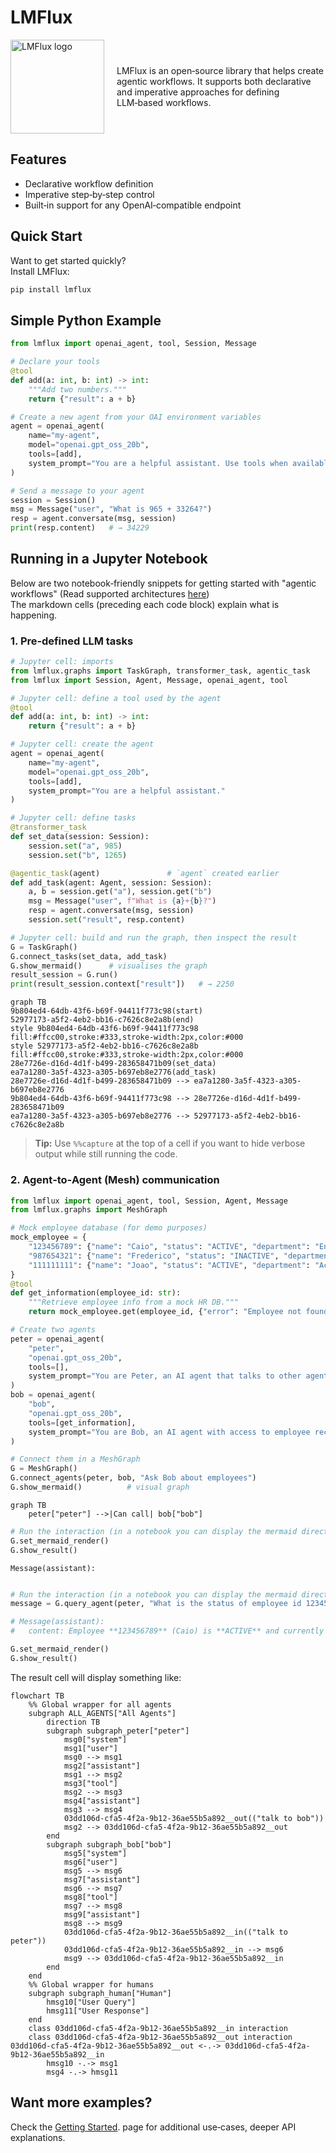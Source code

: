 # LMFlux

<div style="display:flex; align-items:center; gap:20px;">
  <img src="https://lmflux.readthedocs.io/en/latest/assets/logo_highres/logo_transparent.png" width="150" alt="LMFlux logo">
  <div>
    LMFlux is an open‑source library that helps create agentic workflows.
    It supports both declarative and imperative approaches for defining LLM‑based workflows.
  </div>
</div>

## Features
- Declarative workflow definition  
- Imperative step‑by‑step control  
- Built‑in support for any OpenAI‑compatible endpoint  

## Quick Start

Want to get started quickly?  
Install LMFlux:

```bash
pip install lmflux
```

## Simple Python Example

```python
from lmflux import openai_agent, tool, Session, Message

# Declare your tools
@tool
def add(a: int, b: int) -> int:
    """Add two numbers."""
    return {"result": a + b}

# Create a new agent from your OAI environment variables
agent = openai_agent(
    name="my‑agent",
    model="openai.gpt_oss_20b",
    tools=[add],
    system_prompt="You are a helpful assistant. Use tools when available."
)

# Send a message to your agent 
session = Session()
msg = Message("user", "What is 965 + 33264?")
resp = agent.conversate(msg, session)
print(resp.content)   # → 34229
```

## Running in a Jupyter Notebook

Below are two notebook‑friendly snippets for getting started with "agentic workflows" (Read supported architectures [here](getting_started/graph_types/))  
The markdown cells (preceding each code block) explain what is happening.

### 1. Pre‑defined LLM tasks

```python
# Jupyter cell: imports
from lmflux.graphs import TaskGraph, transformer_task, agentic_task
from lmflux import Session, Agent, Message, openai_agent, tool
```

```python
# Jupyter cell: define a tool used by the agent
@tool
def add(a: int, b: int) -> int:
    return {"result": a + b}
```

```python
# Jupyter cell: create the agent
agent = openai_agent(
    name="my‑agent",
    model="openai.gpt_oss_20b",
    tools=[add],
    system_prompt="You are a helpful assistant."
)
```

```python
# Jupyter cell: define tasks
@transformer_task
def set_data(session: Session):
    session.set("a", 985)
    session.set("b", 1265)

@agentic_task(agent)               # `agent` created earlier
def add_task(agent: Agent, session: Session):
    a, b = session.get("a"), session.get("b")
    msg = Message("user", f"What is {a}+{b}?")
    resp = agent.conversate(msg, session)
    session.set("result", resp.content)
```

```python
# Jupyter cell: build and run the graph, then inspect the result
G = TaskGraph()
G.connect_tasks(set_data, add_task)
G.show_mermaid()      # visualises the graph
result_session = G.run()
print(result_session.context["result"])   # → 2250
```
```mermaid
graph TB
9b804ed4-64db-43f6-b69f-94411f773c98(start)
52977173-a5f2-4eb2-bb16-c7626c8e2a8b(end)
style 9b804ed4-64db-43f6-b69f-94411f773c98 fill:#ffcc00,stroke:#333,stroke-width:2px,color:#000
style 52977173-a5f2-4eb2-bb16-c7626c8e2a8b fill:#ffcc00,stroke:#333,stroke-width:2px,color:#000
28e7726e-d16d-4d1f-b499-283658471b09(set_data)
ea7a1280-3a5f-4323-a305-b697eb8e2776(add_task)
28e7726e-d16d-4d1f-b499-283658471b09 --> ea7a1280-3a5f-4323-a305-b697eb8e2776
9b804ed4-64db-43f6-b69f-94411f773c98 --> 28e7726e-d16d-4d1f-b499-283658471b09
ea7a1280-3a5f-4323-a305-b697eb8e2776 --> 52977173-a5f2-4eb2-bb16-c7626c8e2a8b
```

> **Tip:** Use `%%capture` at the top of a cell if you want to hide verbose output while still running the code.

### 2. Agent‑to‑Agent (Mesh) communication

```python
from lmflux import openai_agent, tool, Session, Agent, Message
from lmflux.graphs import MeshGraph

# Mock employee database (for demo purposes)
mock_employee = {
    "123456789": {"name": "Caio", "status": "ACTIVE", "department": "Engineering"},
    "987654321": {"name": "Frederico", "status": "INACTIVE", "department": "Sales"},
    "111111111": {"name": "Joao", "status": "ACTIVE", "department": "Accounting"},
}
@tool
def get_information(employee_id: str):
    """Retrieve employee info from a mock HR DB."""
    return mock_employee.get(employee_id, {"error": "Employee not found!"})

# Create two agents
peter = openai_agent(
    "peter",
    "openai.gpt_oss_20b",
    tools=[],
    system_prompt="You are Peter, an AI agent that talks to other agents."
)
bob = openai_agent(
    "bob",
    "openai.gpt_oss_20b",
    tools=[get_information],
    system_prompt="You are Bob, an AI agent with access to employee records."
)

# Connect them in a MeshGraph
G = MeshGraph()
G.connect_agents(peter, bob, "Ask Bob about employees")
G.show_mermaid()          # visual graph
```

```mermaid
graph TB
    peter["peter"] -->|Can call| bob["bob"]
```

```python
# Run the interaction (in a notebook you can display the mermaid directly)
G.set_mermaid_render()
G.show_result()
```

```
Message(assistant):
    
```

```python
# Run the interaction (in a notebook you can display the mermaid directly)
message = G.query_agent(peter, "What is the status of employee id 123456789?", show_progress=True)

# Message(assistant):
#	content: Employee **123456789** (Caio) is **ACTIVE** and currently works in the **Engineering** department.

G.set_mermaid_render()
G.show_result()
```
The result cell will display something like:

```mermaid
flowchart TB
    %% Global wrapper for all agents
    subgraph ALL_AGENTS["All Agents"]
        direction TB
        subgraph subgraph_peter["peter"]
            msg0["system"]
            msg1["user"]
            msg0 --> msg1
            msg2["assistant"]
            msg1 --> msg2
            msg3["tool"]
            msg2 --> msg3
            msg4["assistant"]
            msg3 --> msg4
            03dd106d-cfa5-4f2a-9b12-36ae55b5a892__out(("talk to bob"))
            msg2 --> 03dd106d-cfa5-4f2a-9b12-36ae55b5a892__out
        end
        subgraph subgraph_bob["bob"]
            msg5["system"]
            msg6["user"]
            msg5 --> msg6
            msg7["assistant"]
            msg6 --> msg7
            msg8["tool"]
            msg7 --> msg8
            msg9["assistant"]
            msg8 --> msg9
            03dd106d-cfa5-4f2a-9b12-36ae55b5a892__in(("talk to peter"))
            03dd106d-cfa5-4f2a-9b12-36ae55b5a892__in --> msg6
            msg9 --> 03dd106d-cfa5-4f2a-9b12-36ae55b5a892__in
        end
    end
    %% Global wrapper for humans
    subgraph subgraph_human["Human"]
        hmsg10["User Query"]
        hmsg11["User Response"]
    end
    class 03dd106d-cfa5-4f2a-9b12-36ae55b5a892__in interaction
    class 03dd106d-cfa5-4f2a-9b12-36ae55b5a892__out interaction
03dd106d-cfa5-4f2a-9b12-36ae55b5a892__out <-.-> 03dd106d-cfa5-4f2a-9b12-36ae55b5a892__in
        hmsg10 -.-> msg1
        msg4 -.-> hmsg11
```

## Want more examples?
Check the  [Getting Started](/getting_started). page for additional use‑cases, deeper API explanations.